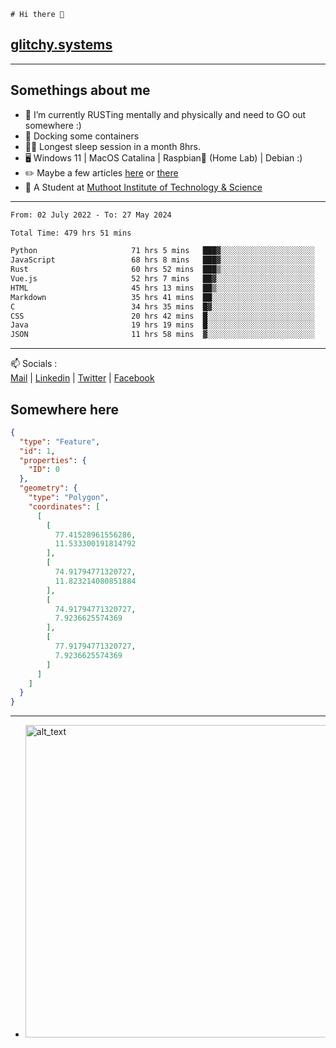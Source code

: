 ```
# Hi there 👋
```
## [glitchy.systems](https://glitchy.systems)
---

## Somethings about me



- 🌱 I’m currently RUSTing mentally and physically and need to GO out somewhere :)
- 🐋 Docking some containers
- 😶‍🌫️ Longest sleep session in a month 8hrs.
- 🖥️ Windows 11 | MacOS Catalina | Raspbian🥧 (Home Lab) | Debian :)
- ✏️ Maybe a few articles [here](https://medium.com/@advaithnarayanan8) or [there](https://medium.com/@advaithnarayanan8)
- 📑 A Student at [Muthoot Institute of Technology & Science](https://mgmits.ac.in/)



---

<!--START_SECTION:waka-->

```txt
From: 02 July 2022 - To: 27 May 2024

Total Time: 479 hrs 51 mins

Python                     71 hrs 5 mins   ███▓░░░░░░░░░░░░░░░░░░░░░   14.82 %
JavaScript                 68 hrs 8 mins   ███▓░░░░░░░░░░░░░░░░░░░░░   14.20 %
Rust                       60 hrs 52 mins  ███▒░░░░░░░░░░░░░░░░░░░░░   12.69 %
Vue.js                     52 hrs 7 mins   ██▓░░░░░░░░░░░░░░░░░░░░░░   10.86 %
HTML                       45 hrs 13 mins  ██▒░░░░░░░░░░░░░░░░░░░░░░   09.42 %
Markdown                   35 hrs 41 mins  ██░░░░░░░░░░░░░░░░░░░░░░░   07.44 %
C                          34 hrs 35 mins  █▓░░░░░░░░░░░░░░░░░░░░░░░   07.21 %
CSS                        20 hrs 42 mins  █░░░░░░░░░░░░░░░░░░░░░░░░   04.32 %
Java                       19 hrs 19 mins  █░░░░░░░░░░░░░░░░░░░░░░░░   04.03 %
JSON                       11 hrs 58 mins  ▓░░░░░░░░░░░░░░░░░░░░░░░░   02.49 %
```

<!--END_SECTION:waka-->

---

📫 Socials :<br>
[Mail](mailto:advaith@glitchy.systems) | [Linkedin](https://www.linkedin.com/in/advaith-narayanan-a72152214/) | [Twitter](https://twitter.com/advaithnarayan) | [Facebook](https://screenmessage.com/qinq)

## Somewhere here

```geojson
{
  "type": "Feature",
  "id": 1,
  "properties": {
    "ID": 0
  },
  "geometry": {
    "type": "Polygon",
    "coordinates": [
      [
        [
          77.41528961556286,
          11.533300191814792
        ],
        [
          74.91794771320727,
          11.823214080851884
        ],
        [
          74.91794771320727,
          7.9236625574369
        ],
        [
          77.91794771320727,
          7.9236625574369
        ]
      ]
    ]
  }
}
```


--- 
- [<img alt="alt_text" width="500px" src="https://valid.x86.fr/cache/banner/xv24bv-6.png" />](https://valid.x86.fr/xv24bv)


